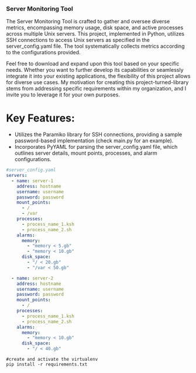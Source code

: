 ### Server Monitoring Tool

The Server Monitoring Tool is crafted to gather and oversee diverse metrics, encompassing memory usage, disk space, and
active processes across multiple Unix servers. This project, implemented in Python, utilizes SSH connections to access
Unix servers as specified in the server_config.yaml file. The tool systematically collects metrics according to the
configurations provided.

Feel free to download and expand upon this tool based on your specific needs. Whether you want to further develop its
capabilities or seamlessly integrate it into your existing applications, the flexibility of this project allows for
diverse use cases. My motivation for creating this project-turned-library stems from addressing specific requirements
within my organization, and I invite you to leverage it for your own purposes.

# Key Features:

* Utilizes the Paramiko library for SSH connections, providing a sample password-based implementation (check main.py for
  an example).
* Incorporates PyYAML for parsing the server_config.yaml file, which outlines server details, mount points, processes,
  and alarm configurations.

```yaml
#server_config.yaml
servers:
  - name: server-1
    address: hostname
    username: username
    password: password
    mount_points:
      - /
      - /var
    processes:
      - process_name_1.ksh
      - process_name_2.sh
    alarms:
      memory:
        - "memory < 5.gb"
        - "memory < 10.gb"
      disk_space:
        - "/ < 20.gb"
        - "/var < 50.gb"

  - name: server-2
    address: hostname
    username: username
    password: password
    mount_points:
      - /
    processes:
      - process_name_1.ksh
      - process_name_2.sh
    alarms:
      memory:
        - "memory < 10.gb"
      disk_space:
        - "/ < 40.gb"
```

```shell
#create and activate the virtualenv
pip install -r requirements.txt
```